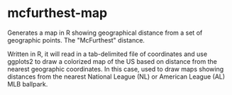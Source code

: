 mcfurthest-map
==============

Generates a map in R showing geographical distance from a set of geographic points. The "McFurthest" distance.

Written in R, it will read in a tab-delimited file of coordinates and use ggplots2 to draw a colorized map of the US based on distance from the nearest geographic coordinates. In this case, used to draw maps showing distances from the nearest National League (NL) or American League (AL) MLB ballpark.
